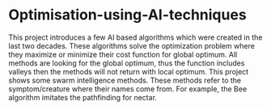 # Optimisation-using-AI-techniques
This project introduces a few AI based algorithms which were created in the last two decades. These algorithms solve the optimization problem where they maximize or minimize their cost function for global optimum. All methods are looking for the global optimum, thus the function includes valleys then the methods will not return with local optimum. This project shows some swarm intelligence methods. These methods refer to the symptom/creature where their names come from. For example, the Bee algorithm imitates the pathfinding for nectar. 
